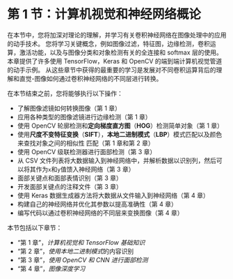 # 第 1 节：计算机视觉和神经网络概论

在本节中，您将加深对理论的理解，并学习有关卷积神经网络在图像处理中的应用的动手技术。 您将学习关键概念，例如图像过滤，特征图，边缘检测，卷积运算，激活功能，以及与图像分类和对象检测有关的全连接和 softmax 层的使用。 本章提供了许多使用 TensorFlow，Keras 和 OpenCV 的端到端​​计算机视觉管道的动手示例。 从这些章节中获得的最重要的学习是发展对不同卷积运算背后的理解和直觉-图像如何通过卷积神经网络的不同层进行转换。

在本节结束之前，您将能够执行以下操作：

*   了解图像滤镜如何转换图像（第 1 章）
*   应用各种类型的图像滤镜进行边缘检测（第 1 章）
*   使用 OpenCV 轮廓检测和**定向梯度直方图**（**HOG**）检测简单对象（第 1 章）
*   使用**尺度不变特征变换**（**SIFT**），**本地二进制模式**（**LBP**）模式匹配以及颜色来查找对象之间的相似性 匹配（第 1 章和第 2 章）
*   使用 OpenCV 级联检测器进行面部检测（第 3 章）
*   从 CSV 文件列表将大数据输入到神经网络中，并解析数据以识别列，然后可以将其作为`x`和`y`值馈入神经网络（第 3 章）
*   面部关键点和面部表情识别（第 3 章）
*   开发面部关键点的注释文件（第 3 章）
*   使用 Keras 数据生成器方法将大数据从文件输入到神经网络（第 4 章）
*   构建自己的神经网络并优化其参数以提高准确性（第 4 章）
*   编写代码以通过卷积神经网络的不同层来变换图像（第 4 章）

本节包括以下章节：

*   “第 1 章”，*计算机视觉和 TensorFlow 基础知识*
*   “第 2 章”，*使用本地二进制模式*的内容识别
*   “第 3 章”，*使用 OpenCV 和 CNN 进行面部检测*
*   “第 4 章”，*图像深度学习*